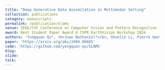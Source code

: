 ```yaml
---
title: "Deep Generative Data Assimilation in Multimodal Setting"
collection: publications
category: manuscripts
permalink: /publication/slams
venue: IEEE/CVF Conference on Computer Vision and Pattern Recognition (CVPR) Workshops, 2024
award: Best Student Paper Award @ CVPR EarthVision Workshop 2024
authors: 'Yongquan Qu*, <b>Juan Nathaniel*</b>, Shuolin Li, Pierre Gentine'
paper: 'https://arxiv.org/abs/2404.06665'
code: 'https://github.com/yongquan-qu/SLAMS'
blog:
slide:
talk:
---
```

